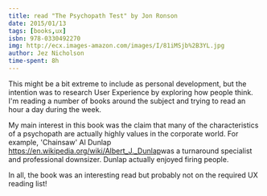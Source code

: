 ```yaml
---
title: read "The Psychopath Test" by Jon Ronson
date: 2015/01/13
tags: [books,ux]
isbn: 978-0330492270
img: http://ecx.images-amazon.com/images/I/81iMSjb%2B3YL.jpg
author: Jez Nicholson
time-spent: 8h
---
```

​This might be a bit extreme to include as personal development, but the intention was to research User Experience by exploring how people think. I'm reading a number of books around the subject and trying to read an hour a day during the week.

My main interest in this book was the claim that many of the characteristics of a psychopath are actually highly values in the corporate world. For example, 'Chainsaw' Al Dunlap https://en.wikipedia.org/wiki/Albert_J._Dunlap​ was a turnaround specialist and professional downsizer. Dunlap actually enjoyed firing people.

In all, the book was an interesting read but probably not on the required UX reading list!